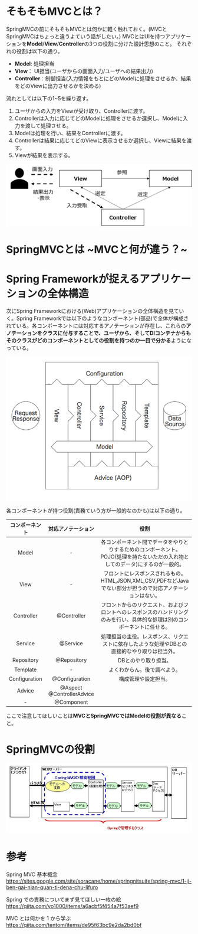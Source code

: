 # そもそもMVCとは？
SpringMVCの前にそもそもMVCとは何かに軽く触れておく。(MVCとSpringMVCはちょっと違うよていう話がしたい。)
MVCとはUIを持つアプリケーションを**Model**/**View**/**Controller**の3つの役割に分けた設計思想のこと。
それぞれの役割は以下の通り。

- **Model**: 処理担当
- **View**： UI担当(ユーザからの画面入力/ユーザへの結果出力)
- **Controller**：制御担当(入力情報をもとにどのModelに処理をさせるか、結果をどのViewに出力させるかを決める)

流れとしては以下の1~5を繰り返す。
1. ユーザからの入力をViewが受け取り、Controllerに渡す。
2. Controllerは入力に応じてどのModelに処理をさせるか選択し、Modelに入力を渡して処理させる。
3. Modelは処理を行い、結果をControllerに渡す。
4. Controllerは結果に応じてどのViewに表示させるか選択し、Viewに結果を渡す。
5. Viewが結果を表示する。

![SpringMVC.png](Images/SpringMVC1.png)

# SpringMVCとは ~MVCと何が違う？~

# Spring Frameworkが捉えるアプリケーションの全体構造
次にSpring Frameworkにおける(Web)アプリケーションの全体構造を見ていく。Spring Frameworkでは以下のようなコンポーネント(部品)で全体が構成されている。各コンポーネントには対応するアノテーションが存在し、これらの**アノテーションをクラスに付与することで、ユーザから、そしてDIコンテナからもそのクラスがどのコンポーネントとしての役割を持つのか一目で分かる**ようになっている。  

![spring-mvc3.png](Images/SpringMVC2.png)

各コンポーネントが持つ役割(責務ていう方が一般的なのかも)は以下の通り。

| コンポーネント | 対応アノテーション | 役割 |
|:-:|:-:|:-:|
| Model | - | 各コンポーネント間でデータをやりとりするためのコンポーネント。POJO(処理を持たないただの入れ物としてのデータ)にするのが一般的。 |
| View | - | フロントにレスポンスされるもの。HTML,JSON,XML,CSV,PDFなどJavaでない部分が担うので対応アノテーションはない。 |
| Controller | @Controller | フロントからのリクエスト、およびフロントへのレスポンスのハンドリングのみを行い、具体的な処理は別のコンポーネントに任せる。 |
| Service | @Service | 処理担当の主役。レスポンス、リクエストに依存したような処理やDBとの直接的なやり取りは担当外。 |
| Repository | @Repository | DBとのやり取り担当。 |
| Template | - | よくわからん。後で調べよう。 |
| Configuration | @Configuration | 構成管理や設定担当。 |
| Advice | @Aspect @ControllerAdvice |  |
| - | @Component |  |

ここで注意してほしいことは**MVCとSpringMVCではModelの役割が異なる**こと。

# SpringMVCの役割
![img](Images/SpringMVC3.JPG)

# 参考
Spring MVC 基本概念  
https://sites.google.com/site/soracane/home/springnitsuite/spring-mvc/1-ji-ben-gai-nian-quan-ti-dena-chu-lifuro

Spring での責務についてまず見てほしい一枚の絵  
https://qiita.com/yo1000/items/a6acbf5f454a7f53aef9

MVC とは何かを 1 から学ぶ  
https://qiita.com/tentom/items/de95f63bc9e2da2bd0bf

